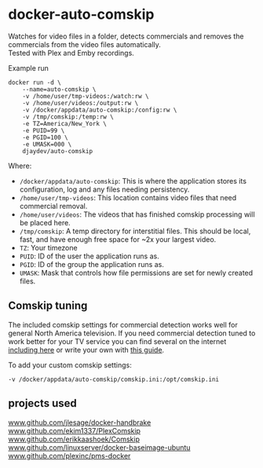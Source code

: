 # docker-auto-comskip

Watches for video files in a folder, detects commercials and removes the commercials from the video files automatically.  
Tested with Plex and Emby recordings.

Example run

```shell
docker run -d \
    --name=auto-comskip \
    -v /home/user/tmp-videos:/watch:rw \
    -v /home/user/videos:/output:rw \
    -v /docker/appdata/auto-comskip:/config:rw \
    -v /tmp/comskip:/temp:rw \
    -e TZ=America/New_York \
    -e PUID=99 \
    -e PGID=100 \
    -e UMASK=000 \
    djaydev/auto-comskip
```

Where:

- `/docker/appdata/auto-comskip`: This is where the application stores its configuration, log and any files needing persistency.
- `/home/user/tmp-videos`: This location contains video files that need commercial removal.  
- `/home/user/videos`: The videos that has finished comskip processing will be placed here.  
- `/tmp/comskip`: A temp directory for interstitial files. This should be local, fast, and have enough free space for ~2x your largest video.
- `TZ`: Your timezone
- `PUID`: ID of the user the application runs as.
- `PGID`: ID of the group the application runs as.
- `UMASK`: Mask that controls how file permissions are set for newly created files.

## Comskip tuning

The included comskip settings for commercial detection works well for general North America television.  If you need commercial detection tuned to work better for your TV service you can find several on the internet [including here](http://www.kaashoek.com/comskip/) or write your own with [this guide](http://www.kaashoek.com/files/tuning.htm).  

To add your custom comskip settings:

```shell
-v /docker/appdata/auto-comskip/comskip.ini:/opt/comskip.ini
```

## projects used

www.github.com/jlesage/docker-handbrake  
www.github.com/ekim1337/PlexComskip  
www.github.com/erikkaashoek/Comskip  
www.github.com/linuxserver/docker-baseimage-ubuntu  
www.github.com/plexinc/pms-docker

